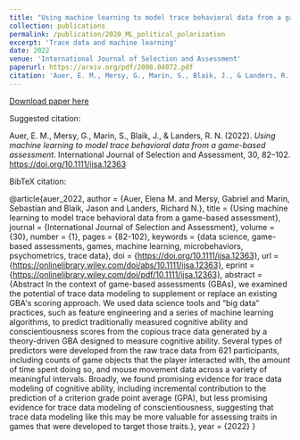 ```yaml
---
title: "Using machine learning to model trace behavioral data from a game-based assessment"
collection: publications
permalink: /publication/2020_ML_political_polarization
excerpt: 'Trace data and machine learning'
date: 2022
venue: 'International Journal of Selection and Assessment'
paperurl: https://arxiv.org/pdf/2008.04072.pdf
citation: 'Auer, E. M., Mersy, G., Marin, S., Blaik, J., & Landers, R. N. (2022). *Using machine learning to model trace behavioral data from a game-based assessment*. International Journal of Selection and Assessment, 30, 82–102. https://doi.org/10.1111/ijsa.12363'
---
```

[Download paper here](https://doi.org/10.1111/ijsa.12363)

Suggested citation:

Auer, E. M., Mersy, G., Marin, S., Blaik, J., & Landers, R. N. (2022). *Using machine learning to model trace behavioral data from a game-based assessment*. International Journal of Selection and Assessment, 30, 82–102. https://doi.org/10.1111/ijsa.12363

BibTeX citation:

@article{auer_2022,
author = {Auer, Elena M. and Mersy, Gabriel and Marin, Sebastian and Blaik, Jason and Landers, Richard N.},
title = {Using machine learning to model trace behavioral data from a game-based assessment},
journal = {International Journal of Selection and Assessment},
volume = {30},
number = {1},
pages = {82-102},
keywords = {data science, game-based assessments, games, machine learning, microbehaviors, psychometrics, trace data},
doi = {https://doi.org/10.1111/ijsa.12363},
url = {https://onlinelibrary.wiley.com/doi/abs/10.1111/ijsa.12363},
eprint = {https://onlinelibrary.wiley.com/doi/pdf/10.1111/ijsa.12363},
abstract = {Abstract In the context of game-based assessments (GBAs), we examined the potential of trace data modeling to supplement or replace an existing GBA's scoring approach. We used data science tools and “big data” practices, such as feature engineering and a series of machine learning algorithms, to predict traditionally measured cognitive ability and conscientiousness scores from the copious trace data generated by a theory-driven GBA designed to measure cognitive ability. Several types of predictors were developed from the raw trace data from 621 participants, including counts of game objects that the player interacted with, the amount of time spent doing so, and mouse movement data across a variety of meaningful intervals. Broadly, we found promising evidence for trace data modeling of cognitive ability, including incremental contribution to the prediction of a criterion grade point average (GPA), but less promising evidence for trace data modeling of conscientiousness, suggesting that trace data modeling like this may be more valuable for assessing traits in games that were developed to target those traits.},
year = {2022}
}

